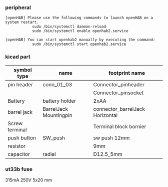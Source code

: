 ### peripheral
    [openHAB] Please use the following commands to launch openHAB on a system restart.
                sudo /bin/systemctl daemon-reload
                sudo /bin/systemctl enable openhab2.service

    [openHAB] You can start openhab2 manually by executing the command:
                sudo /bin/systemctl start openhab2.service


### kicad part


| symbol type | name              | footprint name      |
|------------ |------------------ |-------------------- |
| pin header  |  conn_01_03       | Connector_pinheader |
|             |                   |  Connector_pinsocket|
| Battery     | battery holder    | 2xAA              |
| barrel jack | BarrelJack Mountingpin | connector_barrelJack Horizontal | 
| Screw terminal | | Terminal block bornier | 
| push button | SW_push           | sw push 12mm        |
| resistor    |                   | 9mm             |
| capacitor  |     radial         | D12.5_5mm    |


### ut33b fuse
315mA 250V  5x20 mm<br>

